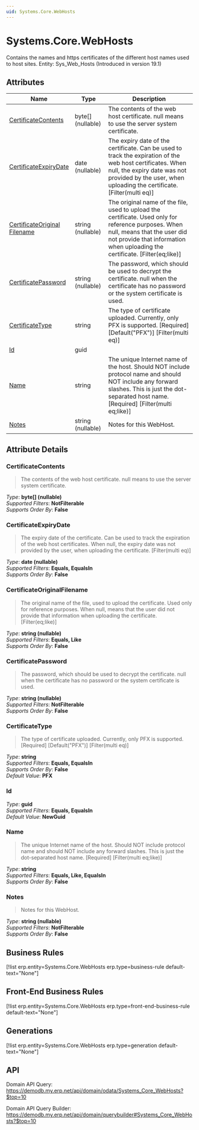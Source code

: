 ```yaml
---
uid: Systems.Core.WebHosts
---
```

# Systems.Core.WebHosts

Contains the names and https certificates of the different host names used to host sites. Entity: Sys_Web_Hosts (Introduced in version 19.1)

## Attributes

| Name | Type | Description |
| ---- | ---- | --- |
| [CertificateContents](Systems.Core.WebHosts.md#certificatecontents) | byte[] (nullable) | The contents of the web host certificate. null means to use the server system certificate. 
| [CertificateExpiryDate](Systems.Core.WebHosts.md#certificateexpirydate) | date (nullable) | The expiry date of the certificate. Can be used to track the expiration of the web host certificates. When null, the expiry date was not provided by the user, when uploading the certificate. [Filter(multi eq)] 
| [CertificateOriginal<br />Filename](Systems.Core.WebHosts.md#certificateoriginalfilename) | string (nullable) | The original name of the file, used to upload the certificate. Used only for reference purposes. When null, means that the user did not provide that information when uploading the certificate. [Filter(eq;like)] 
| [CertificatePassword](Systems.Core.WebHosts.md#certificatepassword) | string (nullable) | The password, which should be used to decrypt the certificate. null when the certificate has no password or the system certificate is used. 
| [CertificateType](Systems.Core.WebHosts.md#certificatetype) | string | The type of certificate uploaded. Currently, only PFX is supported. [Required] [Default("PFX")] [Filter(multi eq)] 
| [Id](Systems.Core.WebHosts.md#id) | guid |  
| [Name](Systems.Core.WebHosts.md#name) | string | The unique Internet name of the host. Should NOT include protocol name and should NOT include any forward slashes. This is just the dot-separated host name. [Required] [Filter(multi eq;like)] 
| [Notes](Systems.Core.WebHosts.md#notes) | string (nullable) | Notes for this WebHost. 


## Attribute Details

### CertificateContents

> The contents of the web host certificate. null means to use the server system certificate.

_Type_: **byte[] (nullable)**  
_Supported Filters_: **NotFilterable**  
_Supports Order By_: **False**  

### CertificateExpiryDate

> The expiry date of the certificate. Can be used to track the expiration of the web host certificates. When null, the expiry date was not provided by the user, when uploading the certificate. [Filter(multi eq)]

_Type_: **date (nullable)**  
_Supported Filters_: **Equals, EqualsIn**  
_Supports Order By_: **False**  

### CertificateOriginalFilename

> The original name of the file, used to upload the certificate. Used only for reference purposes. When null, means that the user did not provide that information when uploading the certificate. [Filter(eq;like)]

_Type_: **string (nullable)**  
_Supported Filters_: **Equals, Like**  
_Supports Order By_: **False**  

### CertificatePassword

> The password, which should be used to decrypt the certificate. null when the certificate has no password or the system certificate is used.

_Type_: **string (nullable)**  
_Supported Filters_: **NotFilterable**  
_Supports Order By_: **False**  

### CertificateType

> The type of certificate uploaded. Currently, only PFX is supported. [Required] [Default("PFX")] [Filter(multi eq)]

_Type_: **string**  
_Supported Filters_: **Equals, EqualsIn**  
_Supports Order By_: **False**  
_Default Value_: **PFX**  

### Id

_Type_: **guid**  
_Supported Filters_: **Equals, EqualsIn**  
_Default Value_: **NewGuid**  

### Name

> The unique Internet name of the host. Should NOT include protocol name and should NOT include any forward slashes. This is just the dot-separated host name. [Required] [Filter(multi eq;like)]

_Type_: **string**  
_Supported Filters_: **Equals, Like, EqualsIn**  
_Supports Order By_: **False**  

### Notes

> Notes for this WebHost.

_Type_: **string (nullable)**  
_Supported Filters_: **NotFilterable**  
_Supports Order By_: **False**  



## Business Rules

[!list erp.entity=Systems.Core.WebHosts erp.type=business-rule default-text="None"]

## Front-End Business Rules

[!list erp.entity=Systems.Core.WebHosts erp.type=front-end-business-rule default-text="None"]

## Generations

[!list erp.entity=Systems.Core.WebHosts erp.type=generation default-text="None"]

## API

Domain API Query:
<https://demodb.my.erp.net/api/domain/odata/Systems_Core_WebHosts?$top=10>

Domain API Query Builder:
<https://demodb.my.erp.net/api/domain/querybuilder#Systems_Core_WebHosts?$top=10>


